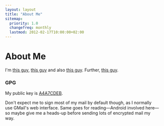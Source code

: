 ```yaml
---
layout: layout
title: "About Me"
sitemap:
  priority: 1.0
  changefreq: monthly
  lastmod: 2012-02-17T10:00:00+02:00
---
```


# About Me

I'm [this guy](https://github.com/hermannloose), [this
guy](https://twitter.com/hermannloose) and also [this
guy](https://facebook.com/hermannloose). Further, [this
guy](https://plus.google.com/u/0/107980417360832836385/posts).

### GPG
My public key is [A4A7CDEB](http://pgp.mit.edu:11371/pks/lookup?op=vindex&search=0x1DBAC963A4A7CDEB).

Don't expect me to sign most of my mail by default though, as I normally use
GMail's web interface. Same goes for reading—Android involved here—so maybe
give me a heads-up before sending lots of encrypted mail my way.
